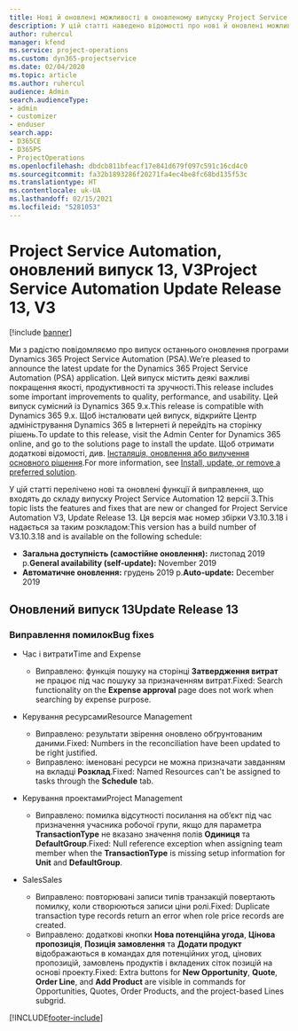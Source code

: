 ```yaml
---
title: Нові й оновлені можливості в оновленому випуску Project Service Automation 13 версії 3
description: У цій статті наведено відомості про нові й оновлені можливості Project Service Automation 13 версії 3.
author: ruhercul
manager: kfend
ms.service: project-operations
ms.custom: dyn365-projectservice
ms.date: 02/04/2020
ms.topic: article
ms.author: ruhercul
audience: Admin
search.audienceType:
- admin
- customizer
- enduser
search.app:
- D365CE
- D365PS
- ProjectOperations
ms.openlocfilehash: dbdcb811bfeacf17e841d679f097c591c16cd4c0
ms.sourcegitcommit: fa32b1893286f20271fa4ec4be8fc68bd135f53c
ms.translationtype: HT
ms.contentlocale: uk-UA
ms.lasthandoff: 02/15/2021
ms.locfileid: "5281053"
---
```

# <a name="project-service-automation-update-release-13-v3"></a><span data-ttu-id="9e325-103">Project Service Automation, оновлений випуск 13, V3</span><span class="sxs-lookup"><span data-stu-id="9e325-103">Project Service Automation Update Release 13, V3</span></span>

[!include [banner](../includes/psa-now-project-operations.md)]

<span data-ttu-id="9e325-104">Ми з радістю повідомляємо про випуск останнього оновлення програми Dynamics 365 Project Service Automation (PSA).</span><span class="sxs-lookup"><span data-stu-id="9e325-104">We’re pleased to announce the latest update for the Dynamics 365 Project Service Automation (PSA) application.</span></span> <span data-ttu-id="9e325-105">Цей випуск містить деякі важливі покращення якості, продуктивності та зручності.</span><span class="sxs-lookup"><span data-stu-id="9e325-105">This release includes some important improvements to quality, performance, and usability.</span></span> <span data-ttu-id="9e325-106">Цей випуск сумісний із Dynamics 365 9.x.</span><span class="sxs-lookup"><span data-stu-id="9e325-106">This release is compatible with Dynamics 365 9.x.</span></span> <span data-ttu-id="9e325-107">Щоб інсталювати цей випуск, відкрийте Центр адміністрування Dynamics 365 в Інтернеті й перейдіть на сторінку рішень.</span><span class="sxs-lookup"><span data-stu-id="9e325-107">To update to this release, visit the Admin Center for Dynamics 365 online, and go to the solutions page to install the update.</span></span> <span data-ttu-id="9e325-108">Щоб отримати додаткові відомості, див. [Інсталяція, оновлення або вилучення основного рішення](https://docs.microsoft.com/power-platform/admin/install-remove-preferred-solution).</span><span class="sxs-lookup"><span data-stu-id="9e325-108">For more information, see [Install, update, or remove a preferred solution](https://docs.microsoft.com/power-platform/admin/install-remove-preferred-solution).</span></span>

<span data-ttu-id="9e325-109">У цій статті перелічено нові та оновлені функції й виправлення, що входять до складу випуску Project Service Automation 12 версії 3.</span><span class="sxs-lookup"><span data-stu-id="9e325-109">This topic lists the features and fixes that are new or changed for Project Service Automation V3, Update Release 13.</span></span> <span data-ttu-id="9e325-110">Ця версія має номер збірки V3.10.3.18 і надається за таким розкладом:</span><span class="sxs-lookup"><span data-stu-id="9e325-110">This version has a build number of V3.10.3.18 and is available on the following schedule:</span></span>

- <span data-ttu-id="9e325-111">**Загальна доступність (самостійне оновлення):** листопад 2019 р.</span><span class="sxs-lookup"><span data-stu-id="9e325-111">**General availability (self-update):** November 2019</span></span>
- <span data-ttu-id="9e325-112">**Автоматичне оновлення:** грудень 2019 р.</span><span class="sxs-lookup"><span data-stu-id="9e325-112">**Auto-update:** December 2019</span></span>


## <a name="update-release-13"></a><span data-ttu-id="9e325-113">Оновлений випуск 13</span><span class="sxs-lookup"><span data-stu-id="9e325-113">Update Release 13</span></span> 

### <a name="bug-fixes"></a><span data-ttu-id="9e325-114">Виправлення помилок</span><span class="sxs-lookup"><span data-stu-id="9e325-114">Bug fixes</span></span>

- <span data-ttu-id="9e325-115">Час і витрати</span><span class="sxs-lookup"><span data-stu-id="9e325-115">Time and Expense</span></span>

     - <span data-ttu-id="9e325-116">Виправлено: функція пошуку на сторінці **Затвердження витрат** не працює під час пошуку за призначенням витрат.</span><span class="sxs-lookup"><span data-stu-id="9e325-116">Fixed: Search functionality on the **Expense approval** page does not work when searching by expense purpose.</span></span>

- <span data-ttu-id="9e325-117">Керування ресурсами</span><span class="sxs-lookup"><span data-stu-id="9e325-117">Resource Management</span></span>

     - <span data-ttu-id="9e325-118">Виправлено: результати звірення оновлено обґрунтованим даними.</span><span class="sxs-lookup"><span data-stu-id="9e325-118">Fixed: Numbers in the reconciliation have been updated to be right justified.</span></span>
     - <span data-ttu-id="9e325-119">Виправлено: іменовані ресурси не можна призначати завданням на вкладці **Розклад**.</span><span class="sxs-lookup"><span data-stu-id="9e325-119">Fixed: Named Resources can't be assigned to tasks through the **Schedule** tab.</span></span>

- <span data-ttu-id="9e325-120">Керування проектами</span><span class="sxs-lookup"><span data-stu-id="9e325-120">Project Management</span></span>

     - <span data-ttu-id="9e325-121">Виправлено: помилка відсутності посилання на об’єкт під час призначення учасника робочої групи, якщо для параметра **TransactionType** не вказано значення полів **Одиниця** та **DefaultGroup**.</span><span class="sxs-lookup"><span data-stu-id="9e325-121">Fixed: Null reference exception when assigning team member when the **TransactionType** is missing setup information for **Unit** and **DefaultGroup**.</span></span>

- <span data-ttu-id="9e325-122">Sales</span><span class="sxs-lookup"><span data-stu-id="9e325-122">Sales</span></span>

     - <span data-ttu-id="9e325-123">Виправлено: повторювані записи типів транзакцій повертають помилку, коли створюються записи ціни ролі.</span><span class="sxs-lookup"><span data-stu-id="9e325-123">Fixed: Duplicate transaction type records return an error when role price records are created.</span></span>
     - <span data-ttu-id="9e325-124">Виправлено: додаткові кнопки **Нова потенційна угода**, **Цінова пропозиція**, **Позиція замовлення** та **Додати продукт** відображаються в командах для потенційних угод, цінових пропозицій, замовлень продуктів і вкладених сіток позицій на основі проекту.</span><span class="sxs-lookup"><span data-stu-id="9e325-124">Fixed: Extra buttons for **New Opportunity**, **Quote**, **Order Line**, and **Add Product** are visible in commands for Opportunities, Quotes, Order Products, and the project-based Lines subgrid.</span></span>




[!INCLUDE[footer-include](../includes/footer-banner.md)]